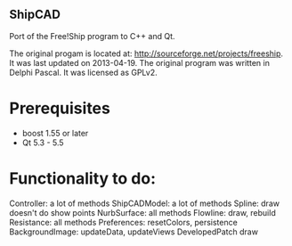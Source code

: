 ## ShipCAD

Port of the Free!Ship program to C++ and Qt.

The original progam is located at: http://sourceforge.net/projects/freeship. It was last updated on 2013-04-19.
The original program was written in Delphi Pascal. It was licensed as GPLv2.

# Prerequisites
* boost 1.55 or later
* Qt 5.3 - 5.5


# Functionality to do:

Controller:
  a lot of methods
ShipCADModel:
  a lot of methods
Spline:
  draw doesn't do show points
NurbSurface:
  all methods
Flowline:
  draw, rebuild
Resistance:
  all methods
Preferences:
  resetColors, persistence
BackgroundImage:
  updateData, updateViews
DevelopedPatch
  draw